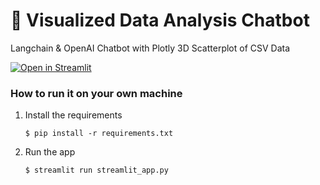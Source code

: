 # 🎈 Visualized Data Analysis Chatbot

Langchain & OpenAI Chatbot with Plotly 3D Scatterplot of CSV Data

[![Open in Streamlit](https://static.streamlit.io/badges/streamlit_badge_black_white.svg)](https://video-vision.streamlit.app/)


### How to run it on your own machine

1. Install the requirements

   ```
   $ pip install -r requirements.txt
   ```

2. Run the app

   ```
   $ streamlit run streamlit_app.py
   ```
